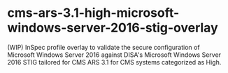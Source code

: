 # cms-ars-3.1-high-microsoft-windows-server-2016-stig-overlay
(WIP) InSpec profile overlay to validate the secure configuration of Microsoft Windows Server 2016 against DISA's Microsoft Windows Server 2016 STIG tailored for CMS ARS 3.1 for CMS systems categorized as High.
